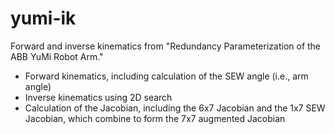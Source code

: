 # yumi-ik

Forward and inverse kinematics from "Redundancy Parameterization of the ABB YuMi Robot Arm."

- Forward kinematics, including calculation of the SEW angle (i.e., arm angle)
- Inverse kinematics using 2D search
- Calculation of the Jacobian, including the 6x7 Jacobian and the 1x7 SEW Jacobian, which combine to form the 7x7 augmented Jacobian

